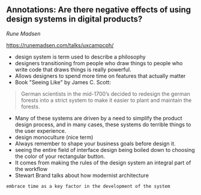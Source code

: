 ## Annotations: Are there negative effects of using design systems in digital products?
_Rune Madsen_

https://runemadsen.com/talks/uxcampcph/

- design system is term used to describe a philosophy
- designers transitioning from people who draw things to people who write code that draws things is really powerful.
- Allows designers to spend more time on features that actually matter
- Book "Seeing Like" by James C. Scott:

> German scientists in the mid-1700’s decided to redesign the german forests into a strict system to make it easier to plant and maintain the forests.

- Many of these systems are driven by a need to simplify the product design process, and in many cases, these systems do terrible things to the user experience.
- design monoculture (nice term)
- Always remember to shape your business goals before design it.  
- seeing the entire field of interface design being boiled down to choosing the color of your rectangular button.
-  It comes from making the rules of the design system an integral part of the workflow 
- Stewart Brand talks about how modernist architecture 
 ```
 embrace time as a key factor in the development of the system
 ```
